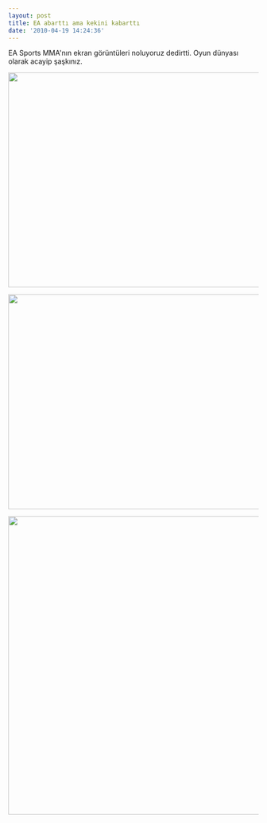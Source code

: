 ```yaml
---
layout: post
title: EA abarttı ama kekini kabarttı
date: '2010-04-19 14:24:36'
---
```


EA Sports MMA'nın ekran görüntüleri noluyoruz dedirtti. Oyun dünyası olarak acayip şaşkınız.
<p style="text-align: center;"><a href="http://devdala.files.wordpress.com/2010/04/ea_sports_mma_ng_scrn_js-dh-rnc_bmp_jpgcopy.jpg"><img class="aligncenter" src="http://devdala.files.wordpress.com/2010/04/ea_sports_mma_ng_scrn_js-dh-rnc_bmp_jpgcopy.jpg" alt="" width="768" height="432" /></a></p>
<p style="text-align: center;"><a href="http://devdala.files.wordpress.com/2010/04/ea_sports_mma_ng_scrn_js-dh-uppercut_bmp_jpgcopy.jpg"><img class="aligncenter" src="http://devdala.files.wordpress.com/2010/04/ea_sports_mma_ng_scrn_js-dh-uppercut_bmp_jpgcopy.jpg" alt="" width="768" height="432" /></a></p>
<p style="text-align: center;"></p>
<p style="text-align: center;"><a href="http://devdala.files.wordpress.com/2010/04/800x600_ea_sports_mma_ng_scrn_km-gm-groundpound_bmp_jpgcopy.jpg"><img class="aligncenter" src="http://devdala.files.wordpress.com/2010/04/800x600_ea_sports_mma_ng_scrn_km-gm-groundpound_bmp_jpgcopy.jpg" alt="" width="800" height="600" /></a></p>
